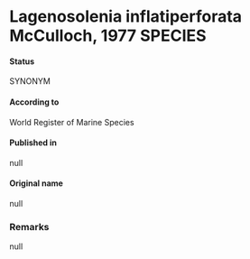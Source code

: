 Lagenosolenia inflatiperforata McCulloch, 1977 SPECIES
=======

#### Status
SYNONYM

#### According to
World Register of Marine Species

#### Published in
null

#### Original name
null

### Remarks
null